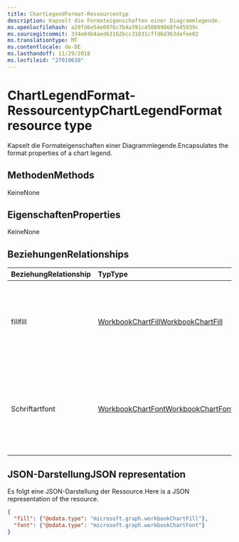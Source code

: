 ```yaml
---
title: ChartLegendFormat-Ressourcentyp
description: Kapselt die Formateigenschaften einer Diagrammlegende.
ms.openlocfilehash: a29fd6e54e0976c7b4a391c450809868fe45939c
ms.sourcegitcommit: 334e84b4aed63162bcc31831cffd6d363dafee02
ms.translationtype: MT
ms.contentlocale: de-DE
ms.lasthandoff: 11/29/2018
ms.locfileid: "27019630"
---
```

# <a name="chartlegendformat-resource-type"></a><span data-ttu-id="efdd2-103">ChartLegendFormat-Ressourcentyp</span><span class="sxs-lookup"><span data-stu-id="efdd2-103">ChartLegendFormat resource type</span></span>

<span data-ttu-id="efdd2-104">Kapselt die Formateigenschaften einer Diagrammlegende.</span><span class="sxs-lookup"><span data-stu-id="efdd2-104">Encapsulates the format properties of a chart legend.</span></span>


## <a name="methods"></a><span data-ttu-id="efdd2-105">Methoden</span><span class="sxs-lookup"><span data-stu-id="efdd2-105">Methods</span></span>
<span data-ttu-id="efdd2-106">Keine</span><span class="sxs-lookup"><span data-stu-id="efdd2-106">None</span></span>

## <a name="properties"></a><span data-ttu-id="efdd2-107">Eigenschaften</span><span class="sxs-lookup"><span data-stu-id="efdd2-107">Properties</span></span>
<span data-ttu-id="efdd2-108">Keine</span><span class="sxs-lookup"><span data-stu-id="efdd2-108">None</span></span>

## <a name="relationships"></a><span data-ttu-id="efdd2-109">Beziehungen</span><span class="sxs-lookup"><span data-stu-id="efdd2-109">Relationships</span></span>
| <span data-ttu-id="efdd2-110">Beziehung</span><span class="sxs-lookup"><span data-stu-id="efdd2-110">Relationship</span></span> | <span data-ttu-id="efdd2-111">Typ</span><span class="sxs-lookup"><span data-stu-id="efdd2-111">Type</span></span>   |<span data-ttu-id="efdd2-112">Beschreibung</span><span class="sxs-lookup"><span data-stu-id="efdd2-112">Description</span></span>|
|:---------------|:--------|:----------|
|<span data-ttu-id="efdd2-113">fill</span><span class="sxs-lookup"><span data-stu-id="efdd2-113">fill</span></span>|[<span data-ttu-id="efdd2-114">WorkbookChartFill</span><span class="sxs-lookup"><span data-stu-id="efdd2-114">WorkbookChartFill</span></span>](chartfill.md)|<span data-ttu-id="efdd2-p101">Stellt die Füllung eines Objekts dar, einschließlich Informationen zur Hintergrundformatierung. Schreibgeschützt.</span><span class="sxs-lookup"><span data-stu-id="efdd2-p101">Represents the fill format of an object, which includes background formating information. Read-only.</span></span>|
|<span data-ttu-id="efdd2-117">Schriftart</span><span class="sxs-lookup"><span data-stu-id="efdd2-117">font</span></span>|[<span data-ttu-id="efdd2-118">WorkbookChartFont</span><span class="sxs-lookup"><span data-stu-id="efdd2-118">WorkbookChartFont</span></span>](chartfont.md)|<span data-ttu-id="efdd2-p102">Stellt die Zeichenformatierung wie Schriftart, Schriftgrad, Farbe usw. einer Diagrammlegende dar. Schreibgeschützt.</span><span class="sxs-lookup"><span data-stu-id="efdd2-p102">Represents the font attributes such as font name, font size, color, etc. of a chart legend. Read-only.</span></span>|


## <a name="json-representation"></a><span data-ttu-id="efdd2-121">JSON-Darstellung</span><span class="sxs-lookup"><span data-stu-id="efdd2-121">JSON representation</span></span>

<span data-ttu-id="efdd2-122">Es folgt eine JSON-Darstellung der Ressource.</span><span class="sxs-lookup"><span data-stu-id="efdd2-122">Here is a JSON representation of the resource.</span></span>

<!--{
  "blockType": "resource",
  "optionalProperties": [],
  "baseType": "microsoft.graph.entity",
  "@odata.type": "microsoft.graph.workbookChartLegendFormat"
}-->

```json
{
  "fill": {"@odata.type": "microsoft.graph.workbookChartFill"},
  "font": {"@odata.type": "microsoft.graph.workbookChartFont"}
}
```


<!-- uuid: 8fcb5dbc-d5aa-4681-8e31-b001d5168d79
2015-10-25 14:57:30 UTC -->
<!-- {
  "type": "#page.annotation",
  "description": "ChartLegendFormat resource",
  "keywords": "",
  "section": "documentation",
  "tocPath": ""
}-->